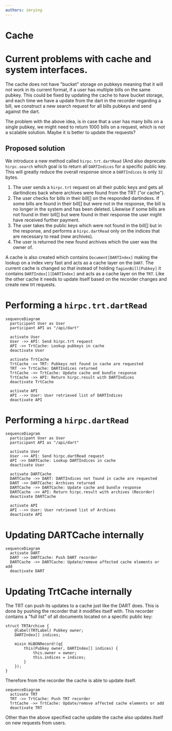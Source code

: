 ```yaml
---
authors: imrying
---
```


# Cache

# Current problems with cache and system interfaces.
The cache does not have "bucket" storage on pubkeys meaning that it will not work in its current format, if a user has multiple bills on the same pubkey.
This could be fixed by updating the cache to have bucket storage, and each time we have a update from the dart in the recorder regarding a bill, we construct a new search request for all bills pubkeys and send against the dart.

The problem with the above idea, is in case that a user has many bills on a single pubkey, we might need to return 1000 bills on a request, which is not a scalable solution. Maybe it is better to update the requests?


## Proposed solution
We introduce a new method called `hirpc.trt.dartRead` (And also deprecate `hirpc.search` which goal is to return all `DARTIndices` for a specific public key. This will greatly reduce the overall response since a `DARTIndices` is only `32` bytes.

1. The user sends a `hirpc.trt` request on all their public keys and gets all dartindices back where archives were found from the TRT ("or cache"). 
2. The user checks for bills in their bill[] on the responded dartindexs. If some bills are found in their bill[] but were not in the response, the bill is no longer in the system and has been deleted. Likewise if some bills are not found in their bill[] but were found in their response the user might have received further payment.
3. The user takes the public keys which were not found in the bill[] but in the response, and performs a `hirpc.dartRead` only on the indices that are necessary to read (new archives).
4. The user is returned the new found archives which the user was the owner of. 


A cache is also created which contains `Document[DARTIndex]` making the lookup on a index very fast and acts as a cache layer on the `DART`.
The current cache is changed so that instead of holding `TagionBill[Pubkey]` it contains `DARTIndex[][DARTIndex]` and acts as a cache layer on the `TRT`. Like the other cache it needs to update itself based on the recorder changes and create new trt requests.



# Performing a `hirpc.trt.dartRead`
```mermaid
sequenceDiagram
  participant User as User
  participant API as "/api/dart"
  
  activate User
  User ->> API: Send hirpc.trt request
  API ->> TrtCache: Lookup pubkeys in cache
  deactivate User
  
  activate TrtCache
  TrtCache ->> TRT: Pubkeys not found in cache are requested
  TRT ->> TrtCache: DARTIndices returned
  TrtCache ->> TrtCache: Update cache and bundle response
  TrtCache ->> API: Return hirpc.result with DARTIndices
  deactivate TrtCache
  
  activate API
  API -->> User: User retrieved list of DARTIndices
  deactivate API
```

# Performing a `hirpc.dartRead`
```mermaid
sequenceDiagram
  participant User as User
  participant API as "/api/dart"
  
  activate User
  User ->> API: Send hirpc.dartRead request
  API ->> DARTCache: Lookup DARTIndices in cache
  deactivate User
  
  activate DARTCache
  DARTCache ->> DART: DARTIndices not found in cache are requested
  DART ->> DARTCache: Archives returned
  DARTCache ->> DARTCache: Update cache and bundle response
  DARTCache ->> API: Return hirpc.result with archives (Recorder)
  deactivate DARTCache
  
  activate API
  API -->> User: User retrieved list of Archives
  deactivate API
```
# Updating DARTCache internally

```mermaid
sequenceDiagram
  activate DART
  DART ->> DARTCache: Push DART recorder
  DARTCache ->> DARTCache: Update/remove affected cache elements or add
  deactivate DART
```

# Updating TrtCache internally
The TRT can push its updates to a cache just like the DART does. This is done by pushing the recorder that it modifies itself with. This recorder contains a "full list" of all documents located on a specific public key: 
```dlang
struct TRTArchive {
    @label(TRTLabel) Pubkey owner;
    DARTIndex[] indices;

    mixin HiBONRecord!(q{
        this(Pubkey owner, DARTIndex[] indices) {
            this.owner = owner;
            this.indices = indices;
        }
    });
}
```
Therefore from the recorder the cache is able to update itself.
```mermaid
sequenceDiagram
  activate TRT
  TRT ->> TrtCache: Push TRT recorder
  TrtCache ->> TrtCache: Update/remove affected cache elements or add
  deactivate TRT
```
Other than the above specified cache update the cache also updates itself on new requests from users.

